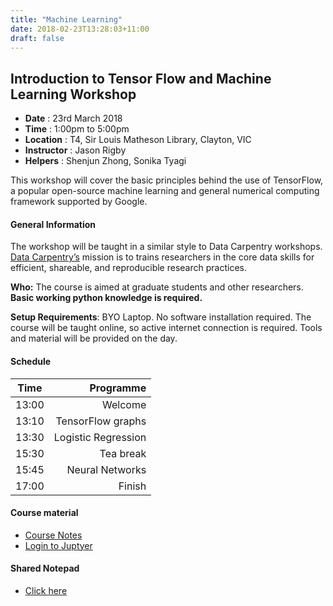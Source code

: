 ```yaml
---
title: "Machine Learning"
date: 2018-02-23T13:28:03+11:00
draft: false
---
```


## Introduction to Tensor Flow and Machine Learning Workshop

-	**Date** :		23rd March 2018
-	**Time** :		1:00pm to 5:00pm
-	**Location** :		T4, Sir Louis Matheson Library, Clayton, VIC
-	**Instructor** :	Jason Rigby
-	**Helpers** : 		Shenjun Zhong, Sonika Tyagi


This workshop will cover the basic principles behind the use of TensorFlow, a popular open-source machine learning and general numerical computing framework supported by Google.

#### General Information

The workshop will be taught in a similar style to Data Carpentry workshops. [Data Carpentry’s](http://www.datacarpentry.org/) mission is to trains researchers in the core data skills for efficient, shareable, and reproducible research practices.

**Who:** The course is aimed at graduate students and other researchers. **Basic working python knowledge is required.**

**Setup Requirements**: BYO Laptop. No software installation required. The course will be taught online, so active internet connection is required. Tools and material will be provided on the day.

#### Schedule

Time	|	Programme
-----------	| ------------------:
13:00	|	Welcome
13:10	|	TensorFlow graphs
13:30	|	Logistic Regression
15:30	|	Tea break 
15:45	|	Neural Networks
17:00	|	Finish

#### Course material

- [Course Notes](https://github.com/MonashDataFluency/intro-to-tensorflow/blob/master/ML-Coursework_Student.ipynb)
- [Login to Juptyer](http://biotraining.erc.monash.edu:8787/)

#### Shared Notepad

-	[Click here]()




